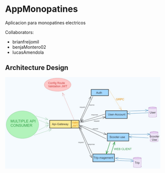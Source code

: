 # AppMonopatines
Aplicacion para monopatines electricos

Collaborators:
- brianfreijomil
- benjaMontero02
- lucasAmendola

## Architecture Design
![architecture design](design.png)
